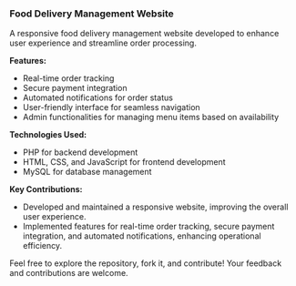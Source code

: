 ### Food Delivery Management Website

A responsive food delivery management website developed to enhance user experience and streamline order processing.

**Features:**
- Real-time order tracking
- Secure payment integration
- Automated notifications for order status
- User-friendly interface for seamless navigation
- Admin functionalities for managing menu items based on availability

**Technologies Used:**
- PHP for backend development
- HTML, CSS, and JavaScript for frontend development
- MySQL for database management

**Key Contributions:**
- Developed and maintained a responsive website, improving the overall user experience.
- Implemented features for real-time order tracking, secure payment integration, and automated notifications, enhancing operational efficiency.

Feel free to explore the repository, fork it, and contribute! Your feedback and contributions are welcome.
